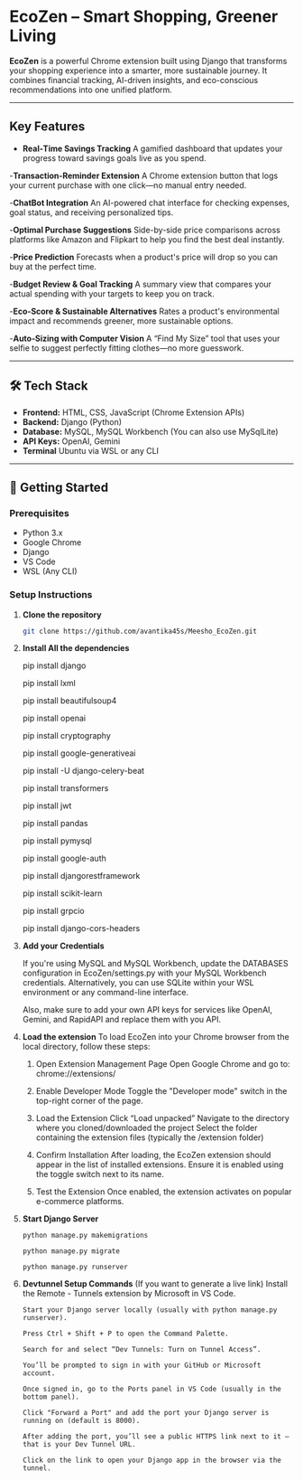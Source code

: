 # EcoZen – Smart Shopping, Greener Living

**EcoZen** is a powerful Chrome extension built using Django that transforms your shopping experience into a smarter, more sustainable journey. It combines financial tracking, AI-driven insights, and eco-conscious recommendations into one unified platform.

---

## Key Features

- **Real‑Time Savings Tracking**
  A gamified dashboard that updates your progress toward savings goals live as you spend.

-**Transaction‑Reminder Extension**
A Chrome extension button that logs your current purchase with one click—no manual entry needed.

-**ChatBot Integration**
An AI-powered chat interface for checking expenses, goal status, and receiving personalized tips.

-**Optimal Purchase Suggestions**
Side-by-side price comparisons across platforms like Amazon and Flipkart to help you find the best deal instantly.

-**Price Prediction**
Forecasts when a product's price will drop so you can buy at the perfect time.

-**Budget Review & Goal Tracking**
A summary view that compares your actual spending with your targets to keep you on track.

-**Eco‑Score & Sustainable Alternatives**
Rates a product's environmental impact and recommends greener, more sustainable options.

-**Auto‑Sizing with Computer Vision**
A “Find My Size” tool that uses your selfie to suggest perfectly fitting clothes—no more guesswork.

---

## 🛠️ Tech Stack

- **Frontend:** HTML, CSS, JavaScript (Chrome Extension APIs)
- **Backend:** Django (Python)
- **Database:** MySQL, MySQL Workbench (You can also use MySqlLite)
- **API Keys:** OpenAI, Gemini
- **Terminal** Ubuntu via WSL or any CLI

---

## 🚀 Getting Started

### Prerequisites

- Python 3.x
- Google Chrome
- Django
- VS Code
- WSL (Any CLI)

### Setup Instructions

1. **Clone the repository**
   ```bash
   git clone https://github.com/avantika45s/Meesho_EcoZen.git

   ```
2. **Install All the dependencies**

   pip install django
   
   pip install lxml

   pip install beautifulsoup4

   pip install openai

   pip install cryptography

   pip install google-generativeai

   pip install -U django-celery-beat

   pip install transformers

   pip install jwt

   pip install pandas

   pip install pymysql

   pip install google-auth

   pip install djangorestframework

   pip install scikit-learn

   pip install grpcio

   pip install django-cors-headers


4. **Add your Credentials**

    If you're using MySQL and MySQL Workbench, update the DATABASES configuration in EcoZen/settings.py with your MySQL Workbench credentials.
    Alternatively, you can use SQLite within your WSL environment or any command-line interface.

    Also, make sure to add your own API keys for services like OpenAI, Gemini, and RapidAPI and replace them with you API.


5. **Load the extension**
   To load EcoZen into your Chrome browser from the local directory, follow these steps:

    1. Open Extension Management Page
       Open Google Chrome and go to: chrome://extensions/

    2. Enable Developer Mode
       Toggle the "Developer mode" switch in the top-right corner of the page.

    3. Load the Extension
       Click “Load unpacked”
       Navigate to the directory where you cloned/downloaded the project
       Select the folder containing the extension files (typically the /extension folder)

    4. Confirm Installation
       After loading, the EcoZen extension should appear in the list of installed extensions.
       Ensure it is enabled using the toggle switch next to its name.

    5. Test the Extension
       Once enabled, the extension activates on popular e-commerce platforms.
       

6. **Start Django Server**

   
       python manage.py makemigrations

       python manage.py migrate

       python manage.py runserver


7. **Devtunnel Setup Commands** (If you want to generate a live link)
       Install the Remote - Tunnels extension by Microsoft in VS Code.

       Start your Django server locally (usually with python manage.py runserver).

       Press Ctrl + Shift + P to open the Command Palette.

       Search for and select “Dev Tunnels: Turn on Tunnel Access”.

       You’ll be prompted to sign in with your GitHub or Microsoft account.

       Once signed in, go to the Ports panel in VS Code (usually in the bottom panel).

       Click "Forward a Port" and add the port your Django server is running on (default is 8000).

       After adding the port, you’ll see a public HTTPS link next to it — that is your Dev Tunnel URL.

       Click on the link to open your Django app in the browser via the tunnel.




